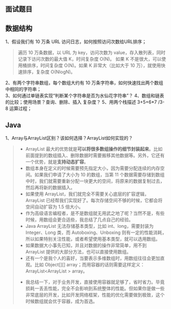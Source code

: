 ## 面试题目

## 数据结构
1、假设我们有 10 万条 URL 访问日志，如何按照访问次数给URL排序；
> 遍历 10 万条数据，以 URL 为 key，访问次数为 value，存入散列表，同时记录下访问次数的最大值 K，时间复杂度 O(N)。
> 如果 K 不是很大，可以使用桶排序，时间复杂度 O(N)。如果 K 非常大（比如大于 10 万），就使用快速排序，复杂度 O(NlogN)。

2、有两个字符串数组，每个数组大约有 10 万条字符串，如何快速找出两个数组中相同的字符串；<br>
3、如何通过单链表实现“判断某个字符串是否为水仙花字符串”？
4、数组和链表的比较；使用场景？查询、删除、插入 复杂度？
5、用两个栈描述  3+5+6\*7 /3-8 运算过程；

## Java

1、Array与ArrayList区别？该如何选择？ArrayList如何实现的？

> * ArrayList 最大的优势就是<strong>可以将很多数组操作的细节封装起来</strong>。比如前面提到的数组插入、删除数据时需要搬移其他数据等。另外，它还有一个优势，就是<strong>支持动态扩容</strong>。
> * 数组本身在定义的时候需要预先指定大小，因为需要分配连续的内存空间。如果我们申请了大小为 10 的数组，当第 11 个数据需要存储到数组中时，我们就需要重新分配一块更大的空间，将原来的数据复制过去，然后再将新的数据插入。
> * 如果使用 ArrayList，我们就完全不需要关心底层的扩容逻辑，ArrayList 已经帮我们实现好了。每次存储空间不够的时候，它都会将空间自动扩容为 1.5 倍大小。
> * 作为高级语言编程者，是不是数组就无用武之地了呢？当然不是，有些时候，用数组会更合适些，我总结了几点自己的经验。
> * Java ArrayList 无法存储基本类型，比如 int、long，需要封装为 Integer、Long 类，而 Autoboxing、Unboxing 则有一定的性能消耗，所以如果特别关注性能，或者希望使用基本类型，就可以选用数组。
> * 如果数据大小事先已知，并且对数据的操作非常简单，用不到 ArrayList 提供的大部分方法，也可以直接使用数组。
> * 还有一个是我个人的喜好，当要表示多维数组时，用数组往往会更加直观。比如 Object[][] array；而用容器的话则需要这样定义：ArrayList&lt;ArrayList<object> &gt; array。<p></p>
> * 我总结一下，对于业务开发，直接使用容器就足够了，省时省力。毕竟损耗一丢丢性能，完全不会影响到系统整体的性能。但如果你是做一些非常底层的开发，比如开发网络框架，性能的优化需要做到极致，这个时候数组就会优于容器，成为首选。

